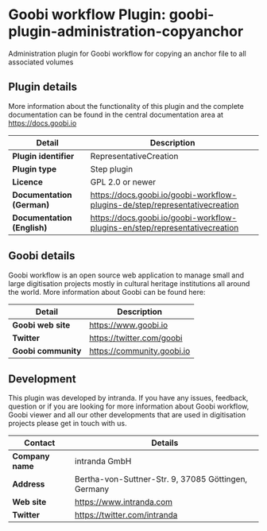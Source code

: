 # Goobi workflow Plugin: goobi-plugin-administration-copyanchor

Administration plugin for Goobi workflow for copying an anchor file to all associated volumes

## Plugin details

More information about the functionality of this plugin and the complete documentation can be found in the central documentation area at https://docs.goobi.io

Detail | Description
--- | ---
**Plugin identifier**       | RepresentativeCreation
**Plugin type**             | Step plugin
**Licence**                 | GPL 2.0 or newer
**Documentation (German)**  | https://docs.goobi.io/goobi-workflow-plugins-de/step/representativecreation
**Documentation (English)** | https://docs.goobi.io/goobi-workflow-plugins-en/step/representativecreation

## Goobi details

Goobi workflow is an open source web application to manage small and large digitisation projects mostly in cultural heritage institutions all around the world. More information about Goobi can be found here:

Detail | Description
--- | ---
**Goobi web site**  | https://www.goobi.io
**Twitter**         | https://twitter.com/goobi
**Goobi community** | https://community.goobi.io

## Development

This plugin was developed by intranda. If you have any issues, feedback, question or if you are looking for more information about Goobi workflow, Goobi viewer and all our other developments that are used in digitisation projects please get in touch with us.  

Contact | Details
--- | ---
**Company name**  | intranda GmbH
**Address**       | Bertha-von-Suttner-Str. 9, 37085 Göttingen, Germany
**Web site**      | https://www.intranda.com
**Twitter**       | https://twitter.com/intranda
